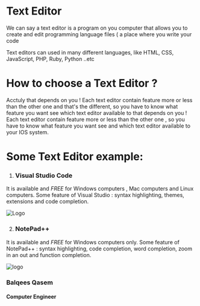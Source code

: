 # Text Editor

We can say  a text editor is a program on you computer that allows you to create and edit  programming language files ( a place where you write your code 


Text editors can used in many different languages, like  HTML, CSS, JavaScript, PHP, Ruby, Python ..etc

# How to choose a Text Editor ?

Acctuly that depends on you !
Each text editor contain feature more or less than the other one and that's the different, so you have to know what feature you want see which text editor available to  that depends on you !
Each text editor contain feature more or less than the other one , so you have to know what feature you want see and which text editor available to your IOS system.

# Some Text Editor example:

1. ### Visual Studio Code


It is available  and *FREE* for Windows computers , Mac computers and Linux
computers. 
Some feature of Visual Studio :  syntax highlighting, themes, extensions and code
completion. 


![Logo](https://www.erunga.net/wp-content/uploads/visual-studio-logo.png)

2. ### NotePad++

It is available  and *FREE* for Windows computers only.
Some feature of NotePad++ : syntax highlighting, code completion, word completion, zoom in an out and function completion.


![logo](https://upload.wikimedia.org/wikipedia/commons/f/f5/Notepad_plus_plus.png)


### Balqees Qasem
#### Computer Engineer 

